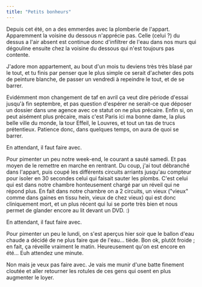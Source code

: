 ```yaml
---
title: "Petits bonheurs"
---
```


Depuis cet été, on a des emmerdes avec la plomberie de l'appart. Apparemment
la voisine du dessous n'apprécie pas. Celle (celui ?) du dessus a l'air absent
est continue donc d'infiltrer de l'eau dans nos murs qui dégouline ensuite
chez la voisine du dessous qui n'est toujours pas contente.

J'adore mon appartement, au bout d'un mois tu deviens très très blasé par le
tout, et tu finis par penser que le plus simple ce serait d'acheter des pots
de peinture blanche, de passer un vendredi à repeindre le tout, et de se
barrer.

Evidémment mon changement de taf en avril ça veut dire période d'essai jusqu'à
fin septembre, et pas question d'espérer ne serait-ce que déposer un dossier
dans une agence avec ce statut on ne plus précaire. Enfin si, on peut aisément
plus précaire, mais c'est Paris ici ma bonne dame, la plus belle ville du
monde, la tour Effeil, le Louvres, et tout un tas de trucs prétentieux.
Patience donc, dans quelques temps, on aura de quoi se barrer.

En attendant, il faut faire avec.

Pour pimenter un peu notre week-end, le courant a sauté samedi. Et pas moyen
de le remettre en marche en rentrant. Du coup, j'ai tout débranché dans
l'appart, puis coupé les différents circuits arriants jusqu'au compteur pour
isoler en 30 secondes celui qui faisait sauter les plombs. C'est celui qui est
dans notre chambre honteusement chargé par un réveil qui ne répond plus. En
fait dans notre chambre on a 2 circuits, un vieux ("vieux" comme dans gaines
en tissu hein, vieux de chez vieux) qui est donc cliniquement mort, et un plus
récent qui lui se porte très bien et nous permet de glander encore au lit
devant un DVD. :)

En attendant, il faut faire avec.

Pour pimenter un peu le lundi, on s'est aperçus hier soir que le ballon d'eau
chaude a décidé de ne plus faire que de l'eau... tiède. Bon ok, plutôt froide
; en fait, ça réveille vraiment le matin. Heureusement qu'on est encore en
été... Euh attendez une minute.

Non mais je veux pas faire avec. Je vais me munir d'une batte finement cloutée
et aller retourner les rotules de ces gens qui osent en plus augmenter le
loyer.


